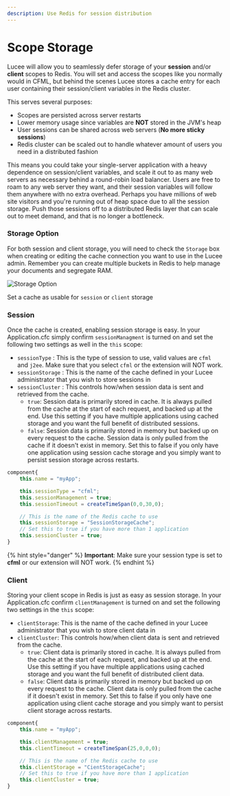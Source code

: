```yaml
---
description: Use Redis for session distribution
---
```


# Scope Storage

Lucee will allow you to seamlessly defer storage of your **session** and/or **client** scopes to Redis. You will set and access the scopes like you normally would in CFML, but behind the scenes Lucee stores a cache entry for each user containing their session/client variables in the Redis cluster.

This serves several purposes:

* Scopes are persisted across server restarts
* Lower memory usage since variables are **NOT** stored in the JVM's heap
* User sessions can be shared across web servers (**No more sticky sessions**)
* Redis cluster can be scaled out to handle whatever amount of users you need in a distributed fashion

This means you could take your single-server application with a heavy dependence on session/client variables, and scale it out to as many web servers as necessary behind a round-robin load balancer. Users are free to roam to any web server they want, and their session variables will follow them anywhere with no extra overhead. Perhaps you have millions of web site visitors and you're running out of heap space due to all the session storage. Push those sessions off to a distributed Redis layer that can scale out to meet demand, and that is no longer a bottleneck.

### Storage Option

For both session and client storage, you will need to check the `Storage` box when creating or editing the cache connection you want to use in the Lucee admin. Remember you can create multiple buckets in Redis to help manage your documents and segregate RAM.

![Storage Option](http://127.0.0.1:49339/docs/includes/shots/storage.png)

Set a cache as usable for `session` or `client` storage

### **Session**

Once the cache is created, enabling session storage is easy. In your Application.cfc simply confirm `sessionManagment` is turned on and set the following two settings as well in the `this` scope:

* `sessionType` : This is the type of session to use, valid values are `cfml` and `j2ee`. Make sure that you select `cfml` or the extension will NOT work.
* `sessionStorage` : This is the name of the cache defined in your Lucee administrator that you wish to store sessions in
* `sessionCluster` : This controls how/when session data is sent and retrieved from the cache.
  * `true`: Session data is primarily stored in cache. It is always pulled from the cache at the start of each request, and backed up at the end. Use this setting if you have multiple applications using cached storage and you want the full benefit of distributed sessions.
  * `false`: Session data is primarily stored in memory but backed up on every request to the cache. Session data is only pulled from the cache if it doesn't exist in memory. Set this to false if you only have one application using session cache storage and you simply want to persist session storage across restarts.

```javascript
component{
	this.name = "myApp";

	this.sessionType = "cfml";
	this.sessionManagement = true;
	this.sessionTimeout = createTimeSpan(0,0,30,0);

	// This is the name of the Redis cache to use
	this.sessionStorage = "SessionStorageCache";
	// Set this to true if you have more than 1 application
	this.sessionCluster = true;
}
```

{% hint style="danger" %}
**Important**: Make sure your session type is set to **cfml** or our extension will NOT work.
{% endhint %}

### **Client**

Storing your client scope in Redis is just as easy as session storage. In your Application.cfc confirm `clientManagement` is turned on and set the following two settings in the `this` scope:

* `clientStorage`: This is the name of the cache defined in your Lucee administrator that you wish to store client data in
* `clientCluster`: This controls how/when client data is sent and retrieved from the cache.
  * `true`: Client data is primarily stored in cache. It is always pulled from the cache at the start of each request, and backed up at the end. Use this setting if you have multiple applications using cached storage and you want the full benefit of distributed client data.
  * `false`: Client data is primarily stored in memory but backed up on every request to the cache. Client data is only pulled from the cache if it doesn't exist in memory. Set this to false if you only have one application using client cache storage and you simply want to persist client storage across restarts.

```javascript
component{
	this.name = "myApp";

	this.clientManagement = true;
	this.clientTimeout = createTimeSpan(25,0,0,0);

	// This is the name of the Redis cache to use
	this.clientStorage = "CientStorageCache";
	// Set this to true if you have more than 1 application
	this.clientCluster = true;
}
```
